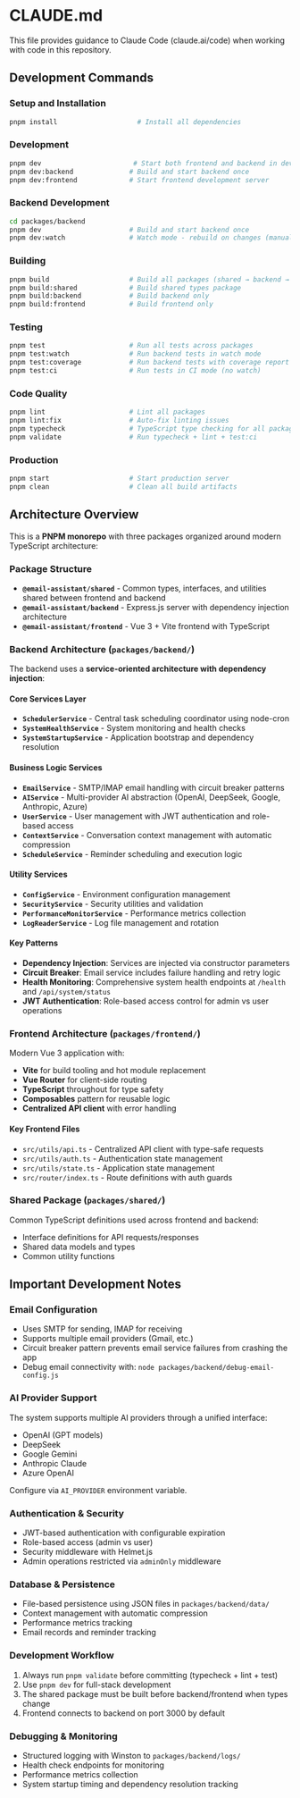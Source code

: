 # CLAUDE.md

This file provides guidance to Claude Code (claude.ai/code) when working with code in this repository.

## Development Commands

### Setup and Installation
```bash
pnpm install                    # Install all dependencies
```

### Development
```bash
pnpm dev                       # Start both frontend and backend in development mode
pnpm dev:backend              # Build and start backend once
pnpm dev:frontend             # Start frontend development server
```

### Backend Development
```bash
cd packages/backend
pnpm dev                      # Build and start backend once
pnpm dev:watch                # Watch mode - rebuild on changes (manual restart needed)
```

### Building
```bash
pnpm build                    # Build all packages (shared → backend → frontend)
pnpm build:shared             # Build shared types package
pnpm build:backend            # Build backend only
pnpm build:frontend           # Build frontend only
```

### Testing
```bash
pnpm test                     # Run all tests across packages
pnpm test:watch               # Run backend tests in watch mode
pnpm test:coverage            # Run backend tests with coverage report
pnpm test:ci                  # Run tests in CI mode (no watch)
```

### Code Quality
```bash
pnpm lint                     # Lint all packages
pnpm lint:fix                 # Auto-fix linting issues
pnpm typecheck                # TypeScript type checking for all packages
pnpm validate                 # Run typecheck + lint + test:ci
```

### Production
```bash
pnpm start                    # Start production server
pnpm clean                    # Clean all build artifacts
```

## Architecture Overview

This is a **PNPM monorepo** with three packages organized around modern TypeScript architecture:

### Package Structure
- **`@email-assistant/shared`** - Common types, interfaces, and utilities shared between frontend and backend
- **`@email-assistant/backend`** - Express.js server with dependency injection architecture
- **`@email-assistant/frontend`** - Vue 3 + Vite frontend with TypeScript

### Backend Architecture (`packages/backend/`)

The backend uses a **service-oriented architecture with dependency injection**:

#### Core Services Layer
- **`SchedulerService`** - Central task scheduling coordinator using node-cron
- **`SystemHealthService`** - System monitoring and health checks
- **`SystemStartupService`** - Application bootstrap and dependency resolution

#### Business Logic Services
- **`EmailService`** - SMTP/IMAP email handling with circuit breaker patterns
- **`AIService`** - Multi-provider AI abstraction (OpenAI, DeepSeek, Google, Anthropic, Azure)
- **`UserService`** - User management with JWT authentication and role-based access
- **`ContextService`** - Conversation context management with automatic compression
- **`ScheduleService`** - Reminder scheduling and execution logic

#### Utility Services
- **`ConfigService`** - Environment configuration management
- **`SecurityService`** - Security utilities and validation
- **`PerformanceMonitorService`** - Performance metrics collection
- **`LogReaderService`** - Log file management and rotation

#### Key Patterns
- **Dependency Injection**: Services are injected via constructor parameters
- **Circuit Breaker**: Email service includes failure handling and retry logic
- **Health Monitoring**: Comprehensive system health endpoints at `/health` and `/api/system/status`
- **JWT Authentication**: Role-based access control for admin vs user operations

### Frontend Architecture (`packages/frontend/`)

Modern Vue 3 application with:
- **Vite** for build tooling and hot module replacement
- **Vue Router** for client-side routing
- **TypeScript** throughout for type safety
- **Composables** pattern for reusable logic
- **Centralized API client** with error handling

#### Key Frontend Files
- `src/utils/api.ts` - Centralized API client with type-safe requests
- `src/utils/auth.ts` - Authentication state management
- `src/utils/state.ts` - Application state management
- `src/router/index.ts` - Route definitions with auth guards

### Shared Package (`packages/shared/`)

Common TypeScript definitions used across frontend and backend:
- Interface definitions for API requests/responses
- Shared data models and types
- Common utility functions

## Important Development Notes

### Email Configuration
- Uses SMTP for sending, IMAP for receiving
- Supports multiple email providers (Gmail, etc.)
- Circuit breaker pattern prevents email service failures from crashing the app
- Debug email connectivity with: `node packages/backend/debug-email-config.js`

### AI Provider Support
The system supports multiple AI providers through a unified interface:
- OpenAI (GPT models)
- DeepSeek
- Google Gemini
- Anthropic Claude
- Azure OpenAI

Configure via `AI_PROVIDER` environment variable.

### Authentication & Security
- JWT-based authentication with configurable expiration
- Role-based access (admin vs user)
- Security middleware with Helmet.js
- Admin operations restricted via `adminOnly` middleware

### Database & Persistence
- File-based persistence using JSON files in `packages/backend/data/`
- Context management with automatic compression
- Performance metrics tracking
- Email records and reminder tracking

### Development Workflow
1. Always run `pnpm validate` before committing (typecheck + lint + test)
2. Use `pnpm dev` for full-stack development
3. The shared package must be built before backend/frontend when types change
4. Frontend connects to backend on port 3000 by default

### Debugging & Monitoring
- Structured logging with Winston to `packages/backend/logs/`
- Health check endpoints for monitoring
- Performance metrics collection
- System startup timing and dependency resolution tracking